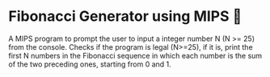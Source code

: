# Fibonacci Generator using MIPS 🐌
A MIPS program to prompt the user to input a integer number N (N >= 25) from the console. Checks if the program is legal (N>=25), if it is, print the first N numbers in the Fibonacci sequence in which each number is the sum of the two preceding ones, starting from 0 and 1.
